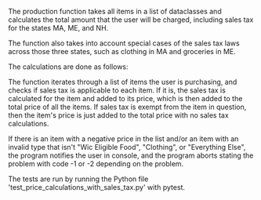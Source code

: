 The production function takes all items in a list of dataclasses and calculates the total amount that the user will be 
charged, including sales tax for the states MA, ME, and NH.

The function also takes into account special cases of the sales tax laws across those three states, such as clothing in MA and groceries in ME.

The calculations are done as follows: 


The function iterates through a list of items the user is purchasing, and checks if sales tax is applicable to each item. 
If it is, the sales tax is calculated for the item and added to its price, which is then added to the total price of all the items.
If sales tax is exempt from the item in question, then the item's price is just added to the total price with no sales tax 
calculations.

If there is an item with a negative price in the list and/or an item with an invalid type that isn't 
"Wic Eligible Food", "Clothing", or "Everything Else", the program notifies the user in console, and the program aborts 
stating the problem with code -1 or -2 depending on the problem.

The tests are run by running the Python file 'test_price_calculations_with_sales_tax.py' with pytest.


